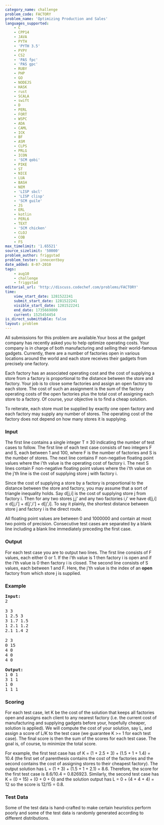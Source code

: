 ```yaml
---
category_name: challenge
problem_code: FACTORY
problem_name: 'Optimizing Production and Sales'
languages_supported:
    - C
    - CPP14
    - JAVA
    - PYTH
    - 'PYTH 3.5'
    - PYPY
    - CS2
    - 'PAS fpc'
    - 'PAS gpc'
    - RUBY
    - PHP
    - GO
    - NODEJS
    - HASK
    - rust
    - SCALA
    - swift
    - D
    - PERL
    - FORT
    - WSPC
    - ADA
    - CAML
    - ICK
    - BF
    - ASM
    - CLPS
    - PRLG
    - ICON
    - 'SCM qobi'
    - PIKE
    - ST
    - NICE
    - LUA
    - BASH
    - NEM
    - 'LISP sbcl'
    - 'LISP clisp'
    - 'SCM guile'
    - JS
    - ERL
    - kotlin
    - PERL6
    - TEXT
    - 'SCM chicken'
    - CLOJ
    - COB
    - FS
max_timelimit: '1.65521'
source_sizelimit: '50000'
problem_author: friggstad
problem_tester: innocentboy
date_added: 8-07-2010
tags:
    - aug10
    - challenge
    - friggstad
editorial_url: 'http://discuss.codechef.com/problems/FACTORY'
time:
    view_start_date: 1281522241
    submit_start_date: 1281522241
    visible_start_date: 1281522241
    end_date: 1735669800
    current: 1525454454
is_direct_submittable: false
layout: problem
---
```

All submissions for this problem are available.Your boss at the gadget company has recently asked you to help optimize operating costs. Your company is in charge of both manufacturing and selling their world-famous gadgets. Currently, there are a number of factories open in various locations around the world and each store receives their gadgets from precisely one factory.

Each factory has an associated operating cost and the cost of supplying a store from a factory is proportional to the distance between the store and factory. Your job is to close some factories and assign an open factory to each store. The cost of such an assignment is the sum of the factory operating costs of the open factories plus the total cost of assigning each store to a factory. Of course, your objective is to find a cheap solution.

To reiterate, each store must be supplied by exactly one open factory and each factory may supply any number of stores. The operating cost of the factory does not depend on how many stores it is supplying.

### Input

The first line contains a single integer T ≤ 30 indicating the number of test cases to follow. The first line of each test case consists of two integers F and S, each between 1 and 100, where F is the number of factories and S is the number of stores. The next line contains F non-negative floating point values where the i'th value is the operating cost of factory i. The next S lines contain F non-negative floating point values where the i'th value on the j'th line is the cost of supplying store j with factory i.

Since the cost of supplying a store by a factory is proportional to the distance between the store and factory, you may assume that a sort of triangle inequality holds. Say d\[j,i\] is the cost of supplying store j from factory i. Then for any two stores j,j' and any two factories i,i' we have d\[j,i\] ≤ d\[j,i'\] + d\[j',i'\] + d\[j',i\]. To say it plainly, the shortest distance between store j and factory i is the direct route.

All floating point values are between 0 and 1000000 and contain at most two points of precision. Consecutive test cases are separated by a blank line including a blank line immediately preceding the first case.

### Output

For each test case you are to output two lines. The first line consists of F values, each either 0 or 1. If the i'th value is 1 then factory i is open and if the i'th value is 0 then factory i is closed. The second line consists of S values, each between 1 and F. Here, the j'th value is the index of an **open** factory from which store j is supplied.

### Example

<pre>
<b>Input:</b>
2

3 3
1 2.5 3
3 1.7 1.5
1 2.1 1.2
2.1 1.4 2

2 3
0 15
4 0
4 0
4 0

<b>Output:</b>
1 0 1
3 1 1
1 0
1 1 1
</pre>
### Scoring

For each test case, let K be the cost of the solution that keeps all factories open and assigns each client to any nearest factory (i.e. the current cost of manufacturing and supplying gadgets before your, hopefully cheaper, solution is applied). We will compute the cost of your solution, say L, and assign a score of L/K to the test case (we guarantee K >= 1 for each test case). The final score is then the sum of the scores for each test case. The goal is, of course, to minimize the total score.

For example, the first test case has of K = (1 + 2.5 + 3) + (1.5 + 1 + 1.4) = 10.4 (the first set of parenthesis contains the cost of the factories and the second contains the cost of assigning stores to their cheapest factory). The output solution has L = (1 + 3) + (1.5 + 1 + 2.1) = 8.6. Therefore, the score for the first test case is 8.6/10.4 = 0.826923. Similarly, the second test case has K = (0 + 15) + (0 + 0 + 0) and the solution output has L = 0 + (4 + 4 + 4) = 12 so the score is 12/15 = 0.8.

### Test Data

Some of the test data is hand-crafted to make certain heuristics perform poorly and some of the test data is randomly generated according to different distributions.
